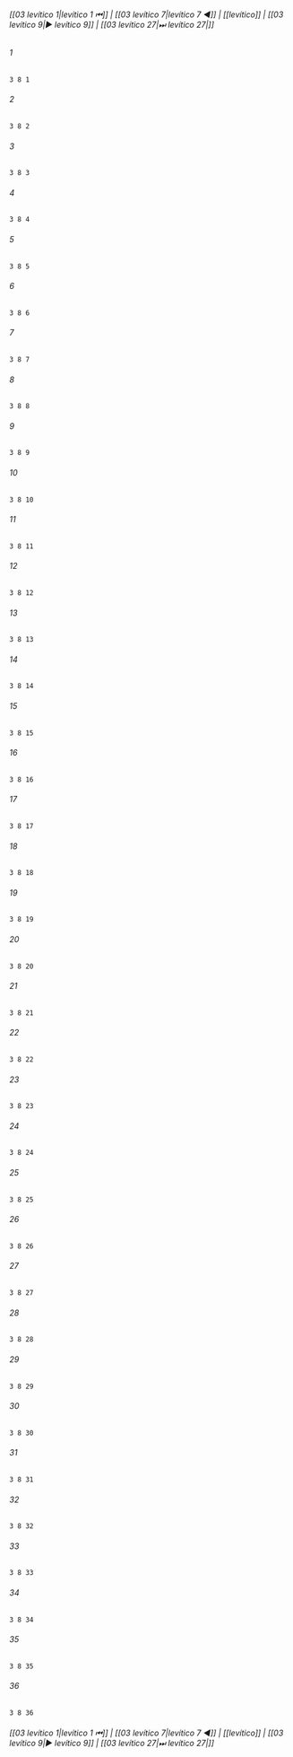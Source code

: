 
###### [[03 levítico 1|levítico 1 ⏮]] | [[03 levítico 7|levítico 7 ◀]] | [[levítico]] | [[03 levítico 9|▶ levítico 9]] | [[03 levítico 27|⏭ levítico 27|]]

###### 1
``` verse
3 8 1 
```
###### 2
``` verse
3 8 2 
```
###### 3
``` verse
3 8 3 
```
###### 4
``` verse
3 8 4 
```
###### 5
``` verse
3 8 5 
```
###### 6
``` verse
3 8 6 
```
###### 7
``` verse
3 8 7 
```
###### 8
``` verse
3 8 8 
```
###### 9
``` verse
3 8 9 
```
###### 10
``` verse
3 8 10 
```
###### 11
``` verse
3 8 11 
```
###### 12
``` verse
3 8 12 
```
###### 13
``` verse
3 8 13 
```
###### 14
``` verse
3 8 14 
```
###### 15
``` verse
3 8 15 
```
###### 16
``` verse
3 8 16 
```
###### 17
``` verse
3 8 17 
```
###### 18
``` verse
3 8 18 
```
###### 19
``` verse
3 8 19 
```
###### 20
``` verse
3 8 20 
```
###### 21
``` verse
3 8 21 
```
###### 22
``` verse
3 8 22 
```
###### 23
``` verse
3 8 23 
```
###### 24
``` verse
3 8 24 
```
###### 25
``` verse
3 8 25 
```
###### 26
``` verse
3 8 26 
```
###### 27
``` verse
3 8 27 
```
###### 28
``` verse
3 8 28 
```
###### 29
``` verse
3 8 29 
```
###### 30
``` verse
3 8 30 
```
###### 31
``` verse
3 8 31 
```
###### 32
``` verse
3 8 32 
```
###### 33
``` verse
3 8 33 
```
###### 34
``` verse
3 8 34 
```
###### 35
``` verse
3 8 35 
```
###### 36
``` verse
3 8 36 
```

###### [[03 levítico 1|levítico 1 ⏮]] | [[03 levítico 7|levítico 7 ◀]] | [[levítico]] | [[03 levítico 9|▶ levítico 9]] | [[03 levítico 27|⏭ levítico 27|]]

